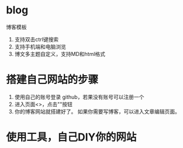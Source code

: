 # blog
博客模板
1. 支持双击ctrl键搜索
2. 支持手机端和电脑浏览
3. 博文多主题自定义，支持MD和html格式

# 搭建自己网站的步骤
1. 使用自己的账号登录 github，若果没有账号可以注册一个
2. 进入页面<>，点击""按钮
3. 你的博客网站就搭建好了。
  如果你需要写博客，可以进入文章编辑页面。
# 使用工具，自己DIY你的网站
